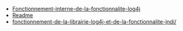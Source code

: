 * [Fonctionnement-interne-de-la-fonctionnalite-log4j](004_exploits/log4j/fonctionnement-de-la-librairie-log4j-et-de-la-fonctionnalite-jndi/fonctionnement-interne-de-la-fonctionnalite-log4j.md)
* [Readme](004_exploits/log4j/fonctionnement-de-la-librairie-log4j-et-de-la-fonctionnalite-jndi/README.md)
* [fonctionnement-de-la-librairie-log4j-et-de-la-fonctionnalite-jndi/](004_exploits/log4j/fonctionnement-de-la-librairie-log4j-et-de-la-fonctionnalite-jndi/FONCTIONNEMENT-DE-LA-LIBRAIRIE-LOG4J-ET-DE-LA-FONCTIONNALITE-JNDI.md)